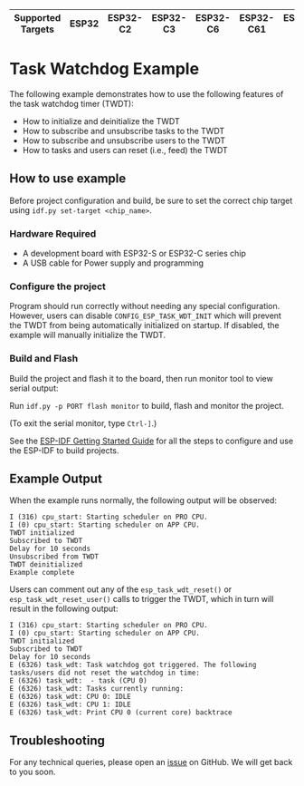 | Supported Targets | ESP32 | ESP32-C2 | ESP32-C3 | ESP32-C6 | ESP32-C61 | ESP32-H2 | ESP32-P4 | ESP32-S2 | ESP32-S3 |
| ----------------- | ----- | -------- | -------- | -------- | --------- | -------- | -------- | -------- | -------- |

# Task Watchdog Example

The following example demonstrates how to use the following features of the task watchdog timer (TWDT):

- How to initialize and deinitialize the TWDT
- How to subscribe and unsubscribe tasks to the TWDT
- How to subscribe and unsubscribe users to the TWDT
- How to tasks and users can reset (i.e., feed) the TWDT

## How to use example

Before project configuration and build, be sure to set the correct chip target using `idf.py set-target <chip_name>`.

### Hardware Required

* A development board with ESP32-S or ESP32-C series chip
* A USB cable for Power supply and programming

### Configure the project

Program should run correctly without needing any special configuration. However, users can disable `CONFIG_ESP_TASK_WDT_INIT` which will prevent the TWDT from being automatically initialized on startup. If disabled, the example will manually initialize the TWDT.

### Build and Flash

Build the project and flash it to the board, then run monitor tool to view serial output:

Run `idf.py -p PORT flash monitor` to build, flash and monitor the project.

(To exit the serial monitor, type ``Ctrl-]``.)

See the [ESP-IDF Getting Started Guide](https://idf.espressif.com/) for all the steps to configure and use the ESP-IDF to build projects.

## Example Output

When the example runs normally, the following output will be observed:

```
I (316) cpu_start: Starting scheduler on PRO CPU.
I (0) cpu_start: Starting scheduler on APP CPU.
TWDT initialized
Subscribed to TWDT
Delay for 10 seconds
Unsubscribed from TWDT
TWDT deinitialized
Example complete
```

Users can comment out any of the `esp_task_wdt_reset()` or `esp_task_wdt_reset_user()` calls to trigger the TWDT, which in turn will result in the following output:

```
I (316) cpu_start: Starting scheduler on PRO CPU.
I (0) cpu_start: Starting scheduler on APP CPU.
TWDT initialized
Subscribed to TWDT
Delay for 10 seconds
E (6326) task_wdt: Task watchdog got triggered. The following tasks/users did not reset the watchdog in time:
E (6326) task_wdt:  - task (CPU 0)
E (6326) task_wdt: Tasks currently running:
E (6326) task_wdt: CPU 0: IDLE
E (6326) task_wdt: CPU 1: IDLE
E (6326) task_wdt: Print CPU 0 (current core) backtrace
```

## Troubleshooting

For any technical queries, please open an [issue](https://github.com/espressif/esp-idf/issues) on GitHub. We will get back to you soon.
